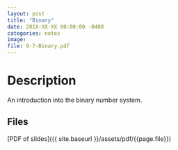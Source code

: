 ```yaml
---
layout: post
title: "Binary"
date: 201X-XX-XX 00:00:00 -0400
categories: notes
image:
file: 9-7-Binary.pdf
---
```


# Description

An introduction into the binary number system.

## Files

[PDF of slides]({{ site.baseurl }}/assets/pdf/{{page.file}})
